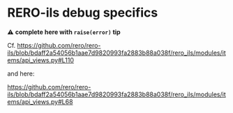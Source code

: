 # RERO-ils debug specifics

:warning: **complete here with `raise(error)` tip**

Cf. https://github.com/rero/rero-ils/blob/bdaff2a54056b1aae7d9820993fa2883b88a038f/rero_ils/modules/items/api_views.py#L110

and here:

https://github.com/rero/rero-ils/blob/bdaff2a54056b1aae7d9820993fa2883b88a038f/rero_ils/modules/items/api_views.py#L68
